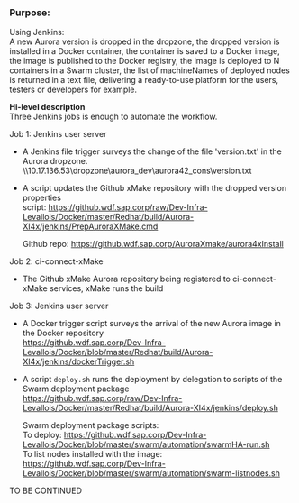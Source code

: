 ### Purpose:
Using Jenkins:  
A new Aurora version is dropped in the dropzone, the dropped version is installed in a Docker container, the container is saved to a Docker image, the image is published to the Docker registry, the image is deployed to N containers in a Swarm cluster, the list of machineNames of deployed nodes is returned in a text file, delivering a ready-to-use platform for the users, testers or developers for example.

**Hi-level description**  
Three Jenkins jobs is enough to automate the workflow.  

Job 1: Jenkins user server  

- A Jenkins file trigger surveys the change of the file 'version.txt' in the Aurora dropzone.  
  \\\10.17.136.53\dropzone\aurora_dev\aurora42_cons\version.txt  

- A script updates the Github xMake repository with the dropped version properties  
  script: https://github.wdf.sap.corp/raw/Dev-Infra-Levallois/Docker/master/Redhat/build/Aurora-XI4x/jenkins/PrepAuroraXMake.cmd  
  
  Github repo: https://github.wdf.sap.corp/AuroraXmake/aurora4xInstall  

Job 2: ci-connect-xMake  
- The Github xMake Aurora repository being registered to ci-connect-xMake services, xMake runs the build

Job 3: Jenkins user server  

- A Docker trigger script surveys the arrival of the new Aurora image in the Docker repository  
  https://github.wdf.sap.corp/Dev-Infra-Levallois/Docker/blob/master/Redhat/build/Aurora-XI4x/jenkins/dockerTrigger.sh  

- A script `deploy.sh` runs the deployment by delegation to scripts of the Swarm deployment package  
  https://github.wdf.sap.corp/raw/Dev-Infra-Levallois/Docker/master/Redhat/build/Aurora-XI4x/jenkins/deploy.sh  
  
  Swarm deployment package scripts:  
  To deploy: https://github.wdf.sap.corp/Dev-Infra-Levallois/Docker/blob/master/swarm/automation/swarmHA-run.sh  
  To list nodes installed with the image:  
  https://github.wdf.sap.corp/Dev-Infra-Levallois/Docker/blob/master/swarm/automation/swarm-listnodes.sh  

TO BE CONTINUED  


